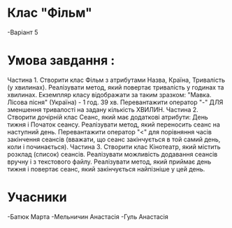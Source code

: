 # Клас "Фільм"
-Варіант 5
# Умова завдання :
Частина 1. Створити клас Фільм з атрибутами Назва, Країна, Тривалість (у хвилинах). Реалізувати метод, який повертає тривалість у годинах та хвилинах.
Екземпляр класу відображати за таким зразком: "Мавка. Лісова пісня" (Україна) - 1 год. 39 хв. Перевантажити оператор "-" ДЛЯ зменшення тривалості на задану кількість
ХВИЛИН.
Частина 2. Створити дочірній клас Сеанс, який має додаткові атрибути: День тижня і Початок сеансу. Реалізувати метод, який переносить сеанс на наступний день. Перевантажити оператор "<" для порівняння часів закінчення сеансів (вважати, що сеанс закінчується в той самий день, коли і починається).
Частина 3. Створити клас Кінотеатр, який містить розклад (список) сеансів.
Реалізувати можливість додавання сеансів вручну і з текстового файлу. Реалізувати метод, який приймає день тижня і повертає сеанс, який закінчується найпізніше у цей
день.
# Учасники
-Батюк Марта
-Мельничин Анастасія 
-Гуль Анастасія 
